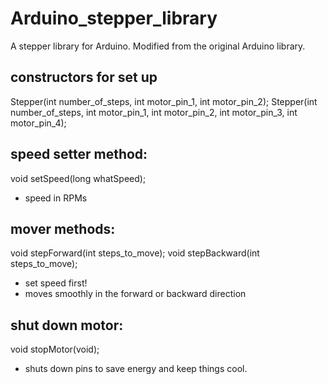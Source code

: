 Arduino_stepper_library
=======================

A stepper library for Arduino. Modified from the original Arduino library.

## constructors for set up
Stepper(int number_of_steps, int motor_pin_1, int motor_pin_2);
Stepper(int number_of_steps, int motor_pin_1, int motor_pin_2, int motor_pin_3, int motor_pin_4);

## speed setter method:
void setSpeed(long whatSpeed);
- speed in RPMs

## mover methods:
void stepForward(int steps_to_move);
void stepBackward(int steps_to_move);
- set speed first!
- moves smoothly in the forward or backward direction

## shut down motor:
void stopMotor(void);
- shuts down pins to save energy and keep things cool.
